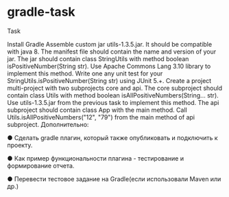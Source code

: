 # gradle-task

Task

Install Gradle
Assemble custom jar utils-1.3.5.jar. It should be compatible with java 8. The manifest file should contain the name and version of your jar. The jar should contain class StringUtils with method boolean isPositiveNumber(String str). Use Apache Commons Lang 3.10 library to implement this method. Write one any unit test for your StringUtils.isPositiveNumber(String str) using JUnit 5.+.
Create a project multi-project with two subprojects core and api. The core subproject should contain class Utils with method boolean isAllPositiveNumbers(String... str). Use utils-1.3.5.jar from the previous task to implement this method. The api subproject should contain class App with the main method. Call Utils.isAllPositiveNumbers("12", "79") from the main method of api subproject.
Дополнительно:

● Сделать gradle плагин, который также опубликовать и подключить к проекту.

● Как пример функциональности плагина - тестирование и формирование отчета.

● Перевести тестовое задание на Gradle(если использовали Maven или др.)
